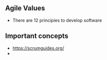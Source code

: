 
## Agile Values
* There are 12 principies to develop software

## Important concepts

* https://scrumguides.org/
* 
